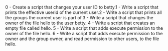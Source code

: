 0 - Create a script that changes your user ID to betty.1 - Write a script that prints the effective userid of the current user.2 - Write a script that prints all the groups the current user is part of.3 - Write a script that changes the owner of the file hello to the user betty. 4 - Write a script that creates an empty file called hello. 5 - Write a script that adds execute permission to the owner of the file hello. 6 - Write a script that adds execute permission to the owner and the group owner, and read permission to other users, to the file hello. 
